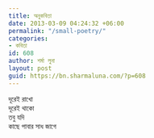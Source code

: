```yaml
---
title: অনুকবিতা
date: 2013-03-09 04:24:32 +06:00
permalink: "/small-poetry/"
categories:
- কবিতা
id: 608
author: শর্মা লুনা
layout: post
guid: https://bn.sharmaluna.com/?p=608
---
```


দূরেই রাখো  
দূরেই থাকো  
তবু যদি  
কাছে পাবার সাধ জাগে